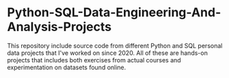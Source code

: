 # Python-SQL-Data-Engineering-And-Analysis-Projects

This repository include source code from different Python and SQL personal data projects that I've worked on since 2020. All of these are hands-on projects that includes both exercises from actual courses and experimentation on datasets found online.
